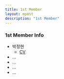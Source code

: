 ```yaml
---
title: 1st Member
layout: mpost
description: "1st Member"
---
```


### 1st Member Info

- 박정현
  - [CV](https://drive.google.com/file/d/1JJ8ZEiqy6T9AVYT9pb45yKvRZmboiEyN/view?usp=share_link)
- ...
- ...
- ...
- ...